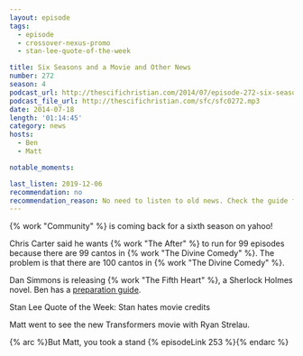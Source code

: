 ```yaml
---
layout: episode
tags:
  - episode
  - crossover-nexus-promo
  - stan-lee-quote-of-the-week

title: Six Seasons and a Movie and Other News
number: 272
season: 4
podcast_url: http://thescifichristian.com/2014/07/episode-272-six-seasons-and-a-movie-and-other-news/
podcast_file_url: http://thescifichristian.com/sfc/sfc0272.mp3
date: 2014-07-18
length: '01:14:45'
category: news
hosts:
  - Ben
  - Matt

notable_moments: 

last_listen: 2019-12-06
recommendation: no
recommendation_reason: No need to listen to old news. Check the guide for what's interesting in hindsight.
---
```

{% work "Community" %} is coming back for a sixth season on yahoo! 

Chris Carter said he wants {% work "The After" %} to run for 99 episodes because there are 99 cantos in {% work "The Divine Comedy" %}. The problem is that there are 100 cantos in {% work "The Divine Comedy" %}.

Dan Simmons is releasing {% work "The Fifth Heart" %}, a Sherlock Holmes novel. Ben has a [preparation guide](http://thescifichristian.com/2014/07/the-fifth-heart-preparation-guide/).

Stan Lee Quote of the Week: Stan hates movie credits

Matt went to see the new Transformers movie with Ryan Strelau.

{% arc %}But Matt, you took a stand {% episodeLink 253 %}{% endarc %}